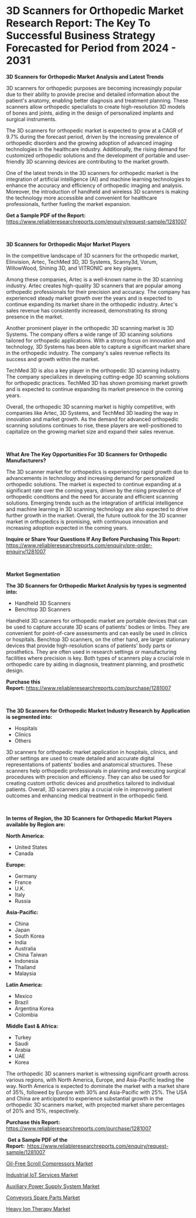 <p><h1>3D Scanners for Orthopedic Market Research Report: The Key To Successful Business Strategy Forecasted for Period from 2024 - 2031</h1></p><p><strong>3D Scanners for Orthopedic Market Analysis and Latest Trends</strong></p>
<p><p>3D scanners for orthopedic purposes are becoming increasingly popular due to their ability to provide precise and detailed information about the patient's anatomy, enabling better diagnosis and treatment planning. These scanners allow orthopedic specialists to create high-resolution 3D models of bones and joints, aiding in the design of personalized implants and surgical instruments.</p><p>The 3D scanners for orthopedic market is expected to grow at a CAGR of 9.7% during the forecast period, driven by the increasing prevalence of orthopedic disorders and the growing adoption of advanced imaging technologies in the healthcare industry. Additionally, the rising demand for customized orthopedic solutions and the development of portable and user-friendly 3D scanning devices are contributing to the market growth.</p><p>One of the latest trends in the 3D scanners for orthopedic market is the integration of artificial intelligence (AI) and machine learning technologies to enhance the accuracy and efficiency of orthopedic imaging and analysis. Moreover, the introduction of handheld and wireless 3D scanners is making the technology more accessible and convenient for healthcare professionals, further fueling the market expansion.</p></p>
<p><strong>Get a Sample PDF of the Report:&nbsp;</strong> <a href="https://www.reliableresearchreports.com/enquiry/request-sample/1281007">https://www.reliableresearchreports.com/enquiry/request-sample/1281007</a></p>
<p>&nbsp;</p>
<p><strong>3D Scanners for Orthopedic Major Market Players</strong></p>
<p><p>In the competitive landscape of 3D scanners for the orthopedic market, Elinvision, Artec, TechMed 3D, 3D Systems, Scanny3d, Vorum, WillowWood, Shining 3D, and VITRONIC are key players. </p><p>Among these companies, Artec is a well-known name in the 3D scanning industry. Artec creates high-quality 3D scanners that are popular among orthopedic professionals for their precision and accuracy. The company has experienced steady market growth over the years and is expected to continue expanding its market share in the orthopedic industry. Artec's sales revenue has consistently increased, demonstrating its strong presence in the market.</p><p>Another prominent player in the orthopedic 3D scanning market is 3D Systems. The company offers a wide range of 3D scanning solutions tailored for orthopedic applications. With a strong focus on innovation and technology, 3D Systems has been able to capture a significant market share in the orthopedic industry. The company's sales revenue reflects its success and growth within the market.</p><p>TechMed 3D is also a key player in the orthopedic 3D scanning industry. The company specializes in developing cutting-edge 3D scanning solutions for orthopedic practices. TechMed 3D has shown promising market growth and is expected to continue expanding its market presence in the coming years.</p><p>Overall, the orthopedic 3D scanning market is highly competitive, with companies like Artec, 3D Systems, and TechMed 3D leading the way in innovation and market growth. As the demand for advanced orthopedic scanning solutions continues to rise, these players are well-positioned to capitalize on the growing market size and expand their sales revenue.</p></p>
<p>&nbsp;</p>
<p><strong>What Are The Key Opportunities For 3D Scanners for Orthopedic Manufacturers?</strong></p>
<p><p>The 3D scanner market for orthopedics is experiencing rapid growth due to advancements in technology and increasing demand for personalized orthopedic solutions. The market is expected to continue expanding at a significant rate over the coming years, driven by the rising prevalence of orthopedic conditions and the need for accurate and efficient scanning solutions. Emerging trends such as the integration of artificial intelligence and machine learning in 3D scanning technology are also expected to drive further growth in the market. Overall, the future outlook for the 3D scanner market in orthopedics is promising, with continuous innovation and increasing adoption expected in the coming years.</p></p>
<p><strong>Inquire or Share Your Questions If Any Before Purchasing This Report:</strong> <a href="https://www.reliableresearchreports.com/enquiry/pre-order-enquiry/1281007">https://www.reliableresearchreports.com/enquiry/pre-order-enquiry/1281007</a></p>
<p>&nbsp;</p>
<p><strong>Market Segmentation</strong></p>
<p><strong>The 3D Scanners for Orthopedic Market Analysis by types is segmented into:</strong></p>
<p><ul><li>Handheld 3D Scanners</li><li>Benchtop 3D Scanners</li></ul></p>
<p><p>Handheld 3D scanners for orthopedic market are portable devices that can be used to capture accurate 3D scans of patients' bodies or limbs. They are convenient for point-of-care assessments and can easily be used in clinics or hospitals. Benchtop 3D scanners, on the other hand, are larger stationary devices that provide high-resolution scans of patients' body parts or prosthetics. They are often used in research settings or manufacturing facilities where precision is key. Both types of scanners play a crucial role in orthopedic care by aiding in diagnosis, treatment planning, and prosthetic design.</p></p>
<p><strong>Purchase this Report:&nbsp;</strong><a href="https://www.reliableresearchreports.com/purchase/1281007">https://www.reliableresearchreports.com/purchase/1281007</a></p>
<p>&nbsp;</p>
<p><strong>The 3D Scanners for Orthopedic Market Industry Research by Application is segmented into:</strong></p>
<p><ul><li>Hospitals</li><li>Clinics</li><li>Others</li></ul></p>
<p><p>3D scanners for orthopedic market application in hospitals, clinics, and other settings are used to create detailed and accurate digital representations of patients' bodies and anatomical structures. These scanners help orthopedic professionals in planning and executing surgical procedures with precision and efficiency. They can also be used for creating custom orthotic devices and prosthetics tailored to individual patients. Overall, 3D scanners play a crucial role in improving patient outcomes and enhancing medical treatment in the orthopedic field.</p></p>
<p>&nbsp;</p>
<p><strong>In terms of Region, the 3D Scanners for Orthopedic Market Players available by Region are:</strong></p>
<p>
    <p> <strong> North America: </strong>
        <ul>
            <li>United States</li>
            <li>Canada</li>
        </ul>
        </p> 
    <p> <strong> Europe: </strong>
        <ul>
            <li>Germany</li>
            <li>France</li>
            <li>U.K.</li>
            <li>Italy</li>
            <li>Russia</li>
        </ul>
        </p> 
    <p> <strong> Asia-Pacific: </strong>
        <ul>
            <li>China</li>
            <li>Japan</li>
            <li>South Korea</li>
            <li>India</li>
            <li>Australia</li>
            <li>China Taiwan</li>
            <li>Indonesia</li>
            <li>Thailand</li>
            <li>Malaysia</li>
        </ul>
        </p> 
    <p> <strong> Latin America: </strong>
        <ul>
            <li>Mexico</li>
            <li>Brazil</li>
            <li>Argentina Korea</li>
            <li>Colombia</li>
        </ul>
        </p> 
    <p> <strong> Middle East & Africa: </strong>
        <ul>
            <li>Turkey</li>
            <li>Saudi</li>
            <li>Arabia</li>
            <li>UAE</li>
            <li>Korea</li>
        </ul>
    </p>
    </p>
<p><p>The orthopedic 3D scanners market is witnessing significant growth across various regions, with North America, Europe, and Asia-Pacific leading the way. North America is expected to dominate the market with a market share of 35%, followed by Europe with 30% and Asia-Pacific with 25%. The USA and China are anticipated to experience substantial growth in the orthopedic 3D scanners market, with projected market share percentages of 20% and 15%, respectively.</p></p>
<p><strong>Purchase this Report: </strong><a href="https://www.reliableresearchreports.com/purchase/1281007">https://www.reliableresearchreports.com/purchase/1281007</a></p>
<p>&nbsp;<strong>Get a Sample PDF of the Report:&nbsp;&nbsp;</strong><a href="https://www.reliableresearchreports.com/enquiry/request-sample/1281007">https://www.reliableresearchreports.com/enquiry/request-sample/1281007</a></p>
<p><strong></strong></p>
<p><p><a href="https://github.com/danielneavesallisons03mba/Market-Research-Report-List-1/blob/main/oil-free-scroll-compressors-market.md">Oil-Free Scroll Compressors Market</a></p><p><a href="https://medium.com/@elianhickle/industrial-iot-services-market-comprehensive-assessment-by-type-application-and-geography-31938b989d10">Industrial IoT Services Market</a></p><p><a href="https://medium.com/@elianhickle/auxiliary-power-supply-system-market-size-market-outlook-and-market-forecast-2024-to-2031-b4b08eb41562">Auxiliary Power Supply System Market</a></p><p><a href="https://github.com/dimitrishawkinswaynenp91rgz/Market-Research-Report-List-1/blob/main/conveyors-spare-parts-market.md">Conveyors Spare Parts Market</a></p><p><a href="https://medium.com/@elianhickle/heavy-ion-therapy-market-analysis-its-cagr-market-segmentation-and-global-industry-overview-6142c15c96cc">Heavy Ion Therapy Market</a></p></p>